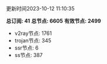 更新时间2023-10-12 11:10:35

**总订阅: 41**
**总节点: 6605**
**有效节点: 2499**
- v2ray节点: 1761
- trojan节点: 345
- ssr节点: 6
- ss节点: 387
